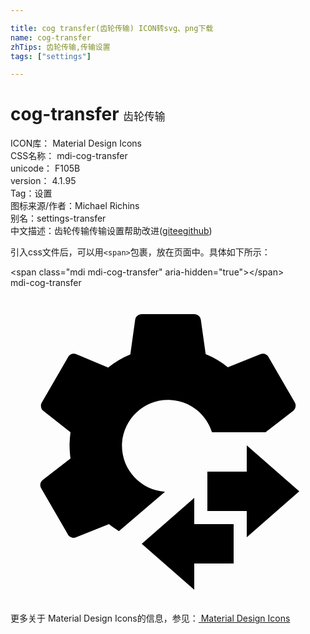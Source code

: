 ```yaml
---

title: cog transfer(齿轮传输) ICON转svg、png下载
name: cog-transfer
zhTips: 齿轮传输,传输设置
tags: ["settings"]

---
```


# cog-transfer  <small style="font-size: 60%;font-weight: 100">齿轮传输</small>


<div class="detail-page">
<p>
<span>
ICON库：
<span class="badge-secondary badge">Material Design Icons</span> 
</span>
<br/>
<span>
CSS名称：
<span class="badge-secondary badge">mdi-cog-transfer</span> 
</span>
<br/>
<span>
unicode：
<span class="badge-secondary badge">F105B</span> 
<copy-btn content='F105B' btn-title=""></copy-btn>
<copy-btn :content='String.fromCodePoint(parseInt("F105B", 16))' btn-title="复制U"></copy-btn>
</span>
<br/>
<span>
version：
<span class="badge-secondary badge">4.1.95</span> 
</span><br/><span>Tag：<span class="badge-light badge"><router-link to="/tags/settings.html">设置</router-link></span></span>
<br/>
<span>图标来源/作者：<span class="badge-light badge">Michael Richins</span></span> 
<br/>
<span>别名：<span class="badge-light badge">settings-transfer</span></span><br/><span class="zh-detail">中文描述：<span class="badge-primary badge">齿轮传输</span><span class="badge-primary badge">传输设置</span><span class="help-link"><span>帮助改进</span>(<a href="https://gitee.com/liuwave/icon-helper/edit/master/json/material/cog-transfer.json" target="_blank" rel="noopener noreferrer">gitee</a><a href="https://github.com/liuwave/icon-helper/edit/master/json/material/cog-transfer.json" target="_blank" rel="noopener noreferrer">github</a></span>)</span><br/>
</p>
</div>
<div class="alert alert-dark">
  <i class="mdi mdi-cog-transfer mdi-48px"></i>
  <i class="mdi mdi-cog-transfer mdi-36px"></i>
  <i class="mdi mdi-cog-transfer mdi-24px"></i>
  <i class="mdi mdi-cog-transfer mdi-18px"></i>
</div>
<div>
  <p>引入css文件后，可以用<code>&lt;span&gt;</code>包裹，放在页面中。具体如下所示：    
  </p>
  <div class="alert alert-primary" style="font-size: 14px">
    &lt;span class="mdi mdi-cog-transfer" aria-hidden="true"&gt;&lt;/span&gt;
    <copy-btn content='<span class="mdi mdi-cog-transfer" aria-hidden="true"></span>'></copy-btn>
  </div>
  <div class="alert alert-secondary">
    <i class="mdi mdi-cog-transfer"
    style="font-size: 24px"
    aria-hidden="true"></i> mdi-cog-transfer
    <copy-btn content="mdi-cog-transfer" btn-title="复制图标名称"></copy-btn>
  </div>
</div>
<div id="svg" class="svg-wrap">
<svg xmlns="http://www.w3.org/2000/svg" viewBox="0 0 24 24"><path d="M14 18V16L10 19.5L14 23V21H17V18H14M22 15.5L18 12V14H15V17H18V19L22 15.5M21.66 8.73L19.66 5.27C19.54 5.05 19.28 4.96 19.05 5.05L16.56 6.05C16.05 5.64 15.5 5.31 14.87 5.05L14.5 2.42C14.46 2.18 14.25 2 14 2H10C9.75 2 9.54 2.18 9.5 2.42L9.13 5.07C8.5 5.33 7.96 5.66 7.44 6.07L5 5.05C4.77 4.96 4.5 5.05 4.39 5.27L2.39 8.73C2.26 8.94 2.31 9.22 2.5 9.37L4.57 11C4.53 11.33 4.5 11.67 4.5 12C4.5 12.33 4.53 12.67 4.57 13L2.46 14.63C2.26 14.78 2.21 15.06 2.34 15.27L4.34 18.73C4.45 19 4.74 19.11 5 19L5 19L7.5 18C7.74 18.19 8 18.37 8.26 18.53L11.77 15.53C9.84 15.4 8.38 13.73 8.5 11.8C8.65 9.87 10.32 8.41 12.25 8.55C13.69 8.64 14.92 9.62 15.35 11H19.43L21.54 9.37C21.73 9.22 21.78 8.94 21.66 8.73Z" /></svg>
</div>
<detail full-name='mdi-cog-transfer'></detail>
    
<div><p>更多关于 Material Design Icons的信息，参见：<a target="_blank" href="https://iconhelper.cn/material.html"> Material Design Icons</a>
</p></div>
